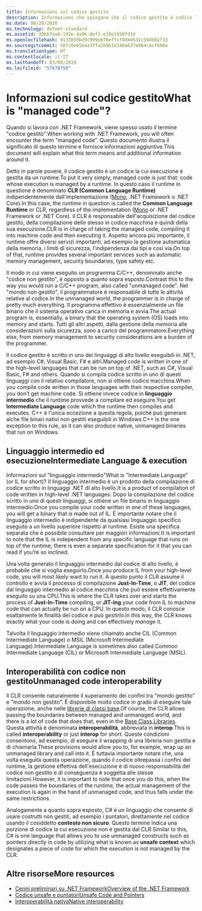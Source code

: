 ```yaml
---
title: Informazioni sul codice gestito
description: Informazioni che spiegano che il codice gestito è codice la cui esecuzione è gestita da un runtime, ovvero CRL (Common Language Runtime).
ms.date: 06/20/2016
ms.technology: dotnet-standard
ms.assetid: 20bb7ea8-192e-4a96-8ef3-e10e1950fd3d
ms.openlocfilehash: 9133859bd9c999e076effcf0d4d631c59db02f33
ms.sourcegitcommit: 58fc0e6564a37fa1b9b1b140a637e864c4cf696e
ms.translationtype: HT
ms.contentlocale: it-IT
ms.lasthandoff: 03/08/2019
ms.locfileid: "57678758"
---
```

# <a name="what-is-managed-code"></a><span data-ttu-id="72c61-103">Informazioni sul codice gestito</span><span class="sxs-lookup"><span data-stu-id="72c61-103">What is "managed code"?</span></span>

<span data-ttu-id="72c61-104">Quando si lavora con .NET Framework, viene spesso usato il termine "codice gestito".</span><span class="sxs-lookup"><span data-stu-id="72c61-104">When working with .NET Framework, you will often encounter the term "managed code".</span></span> <span data-ttu-id="72c61-105">Questo documento illustra il significato di questo termine e fornisce informazioni aggiuntive.</span><span class="sxs-lookup"><span data-stu-id="72c61-105">This document will explain what this term means and additional information around it.</span></span>

<span data-ttu-id="72c61-106">Detto in parole povere, il codice gestito è un codice la cui esecuzione è gestita da un runtime.</span><span class="sxs-lookup"><span data-stu-id="72c61-106">To put it very simply, managed code is just that: code whose execution is managed by a runtime.</span></span> <span data-ttu-id="72c61-107">In questo caso il runtime in questione è denominato **CLR (Common Language Runtime)** indipendentemente dall'implementazione ([Mono](https://www.mono-project.com/), .NET Framework o .NET Core).</span><span class="sxs-lookup"><span data-stu-id="72c61-107">In this case, the runtime in question is called the **Common Language Runtime** or CLR, regardless of the implementation ([Mono](https://www.mono-project.com/) or .NET Framework or .NET Core).</span></span> <span data-ttu-id="72c61-108">Il CLR è responsabile dell'acquisizione del codice gestito, della compilazione dello stesso in codice macchina e quindi della sua esecuzione.</span><span class="sxs-lookup"><span data-stu-id="72c61-108">CLR is in charge of taking the managed code, compiling it into machine code and then executing it.</span></span> <span data-ttu-id="72c61-109">Aspetto ancora più importante, il runtime offre diversi servizi importanti, ad esempio la gestione automatica della memoria, i limiti di sicurezza, l'indipendenza dai tipi e così via.</span><span class="sxs-lookup"><span data-stu-id="72c61-109">On top of that, runtime provides several important services such as automatic memory management, security boundaries, type safety etc.</span></span>

<span data-ttu-id="72c61-110">Il modo in cui viene eseguito un programma C/C++, denominato anche "codice non gestito", è opposto a quanto sopra esposto.</span><span class="sxs-lookup"><span data-stu-id="72c61-110">Contrast this to the way you would run a C/C++ program, also called "unmanaged code".</span></span> <span data-ttu-id="72c61-111">Nel "mondo non gestito", il programmatore è responsabile di tutte le attività relative al codice.</span><span class="sxs-lookup"><span data-stu-id="72c61-111">In the unmanaged world, the programmer is in charge of pretty much everything.</span></span> <span data-ttu-id="72c61-112">Il programma effettivo è essenzialmente un file binario che il sistema operativo carica in memoria e avvia.</span><span class="sxs-lookup"><span data-stu-id="72c61-112">The actual program is, essentially, a binary that the operating system (OS) loads into memory and starts.</span></span> <span data-ttu-id="72c61-113">Tutti gli altri aspetti, dalla gestione della memoria alle considerazioni sulla sicurezza, sono a carico del programmatore.</span><span class="sxs-lookup"><span data-stu-id="72c61-113">Everything else, from memory management to security considerations are a burden of the programmer.</span></span>

<span data-ttu-id="72c61-114">Il codice gestito è scritto in uno dei linguaggi di alto livello eseguibili in .NET, ad esempio C#, Visual Basic, F# e altri.</span><span class="sxs-lookup"><span data-stu-id="72c61-114">Managed code is written in one of the high-level languages that can be run on top of .NET, such as C#, Visual Basic, F# and others.</span></span> <span data-ttu-id="72c61-115">Quando si compila codice scritto in uno di questi linguaggi con il relativo compilatore, non si ottiene codice macchina.</span><span class="sxs-lookup"><span data-stu-id="72c61-115">When you compile code written in those languages with their respective compiler, you don’t get machine code.</span></span> <span data-ttu-id="72c61-116">Si ottiene invece codice in **linguaggio intermedio**  che il runtime provvede a compilare ed eseguire.</span><span class="sxs-lookup"><span data-stu-id="72c61-116">You get **Intermediate Language** code which the runtime then compiles and executes.</span></span> <span data-ttu-id="72c61-117">C++ è l'unica eccezione a questa regola, poiché può generare alche file binari nativi non gestiti eseguibili in Windows.</span><span class="sxs-lookup"><span data-stu-id="72c61-117">C++ is the one exception to this rule, as it can also produce native, unmanaged binaries that run on Windows.</span></span>

## <a name="intermediate-language--execution"></a><span data-ttu-id="72c61-118">Linguaggio intermedio ed esecuzione</span><span class="sxs-lookup"><span data-stu-id="72c61-118">Intermediate Language & execution</span></span>

<span data-ttu-id="72c61-119">Informazioni sul "linguaggio intermedio"</span><span class="sxs-lookup"><span data-stu-id="72c61-119">What is "Intermediate Language" (or IL for short)?</span></span> <span data-ttu-id="72c61-120">Il linguaggio intermedio è un prodotto della compilazione di codice scritto in linguaggi .NET di alto livello.</span><span class="sxs-lookup"><span data-stu-id="72c61-120">It is a product of compilation of code written in high-level .NET languages.</span></span> <span data-ttu-id="72c61-121">Dopo la compilazione del codice scritto in uno di questi linguaggi, si ottiene un file binario in linguaggio intermedio.</span><span class="sxs-lookup"><span data-stu-id="72c61-121">Once you compile your code written in one of these languages, you will get a binary that is made out of IL.</span></span> <span data-ttu-id="72c61-122">È importante notare che il linguaggio intermedio è indipendente da qualsiasi linguaggio specifico eseguito a un livello superiore rispetto al runtime. Esiste una specifica separata che è possibile consultare per maggiori informazioni.</span><span class="sxs-lookup"><span data-stu-id="72c61-122">It is important to note that the IL is independent from any specific language that runs on top of the runtime; there is even a separate specification for it that you can read if you’re so inclined.</span></span>

<span data-ttu-id="72c61-123">Una volta generato il linguaggio intermedio dal codice di alto livello, è probabile che si voglia eseguirlo.</span><span class="sxs-lookup"><span data-stu-id="72c61-123">Once you produce IL from your high-level code, you will most likely want to run it.</span></span> <span data-ttu-id="72c61-124">A questo punto il CLR assume il controllo e avvia il processo di compilazione **Just-In-Time**, o **JIT**, del codice dal linguaggio intermedio al codice macchina che può essere effettivamente eseguito su una CPU.</span><span class="sxs-lookup"><span data-stu-id="72c61-124">This is where the CLR takes over and starts the process of **Just-In-Time** compiling, or **JIT-ing** your code from IL to machine code that can actually be run on a CPU.</span></span> <span data-ttu-id="72c61-125">In questo modo, il CLR conosce esattamente le finalità del codice e può _gestirlo_.</span><span class="sxs-lookup"><span data-stu-id="72c61-125">In this way, the CLR knows exactly what your code is doing and can effectively _manage_ it.</span></span>

<span data-ttu-id="72c61-126">Talvolta il linguaggio intermedio viene chiamato anche CIL (Common Intermediate Language) o MSIL (Microsoft Intermediate Language).</span><span class="sxs-lookup"><span data-stu-id="72c61-126">Intermediate Language is sometimes also called Common Intermediate Language (CIL) or Microsoft Intermediate Language (MSIL).</span></span>

## <a name="unmanaged-code-interoperability"></a><span data-ttu-id="72c61-127">Interoperabilità con codice non gestito</span><span class="sxs-lookup"><span data-stu-id="72c61-127">Unmanaged code interoperability</span></span>

<span data-ttu-id="72c61-128">Il CLR consente naturalmente il superamento dei confini tra "mondo gestito" e "mondo non gestito". È disponibile molto codice in grado di eseguire tale operazione, anche nelle [librerie di classi base](framework-libraries.md).</span><span class="sxs-lookup"><span data-stu-id="72c61-128">Of course, the CLR allows passing the boundaries between managed and unmanaged world, and there is a lot of code that does that, even in the [Base Class Libraries](framework-libraries.md).</span></span> <span data-ttu-id="72c61-129">Questa attività è denominata **interoperabilità**, abbreviata in **interop**.</span><span class="sxs-lookup"><span data-stu-id="72c61-129">This is called **interoperability** or just **interop** for short.</span></span> <span data-ttu-id="72c61-130">Queste condizioni consentono, ad esempio, di eseguire il wrapping di una libreria non gestita e di chiamarla.</span><span class="sxs-lookup"><span data-stu-id="72c61-130">These provisions would allow you to, for example, wrap up an unmanaged library and call into it.</span></span> <span data-ttu-id="72c61-131">È tuttavia importante notare che, una volta eseguita questa operazione, quando il codice oltrepassa i confini del runtime, la gestione effettiva dell'esecuzione è di nuovo responsabilità del codice non gestito e di conseguenza è soggetta alle stesse limitazioni.</span><span class="sxs-lookup"><span data-stu-id="72c61-131">However, it is important to note that once you do this, when the code passes the boundaries of the runtime, the actual management of the execution is again in the hand of unmanaged code, and thus falls under the same restrictions.</span></span>

<span data-ttu-id="72c61-132">Analogamente a quanto sopra esposto, C# è un linguaggio che consente di usare costrutti non gestiti, ad esempio i puntatori, direttamente nel codice usando il cosiddetto **contesto non sicuro**. Questo termine indica una porzione di codice la cui esecuzione non è gestita dal CLR.</span><span class="sxs-lookup"><span data-stu-id="72c61-132">Similar to this, C# is one language that allows you to use unmanaged constructs such as pointers directly in code by utilizing what is known as **unsafe context** which designates a piece of code for which the execution is not managed by the CLR.</span></span>

## <a name="more-resources"></a><span data-ttu-id="72c61-133">Altre risorse</span><span class="sxs-lookup"><span data-stu-id="72c61-133">More resources</span></span>

* [<span data-ttu-id="72c61-134">Cenni preliminari su .NET Framework</span><span class="sxs-lookup"><span data-stu-id="72c61-134">Overview of the .NET Framework</span></span>](../framework/get-started/overview.md)
* [<span data-ttu-id="72c61-135">Codice unsafe e puntatori</span><span class="sxs-lookup"><span data-stu-id="72c61-135">Unsafe Code and Pointers</span></span>](../../docs/csharp/programming-guide/unsafe-code-pointers/index.md)
* [<span data-ttu-id="72c61-136">Interoperabilità nativa</span><span class="sxs-lookup"><span data-stu-id="72c61-136">Native interoperability</span></span>](./native-interop/index.md)
